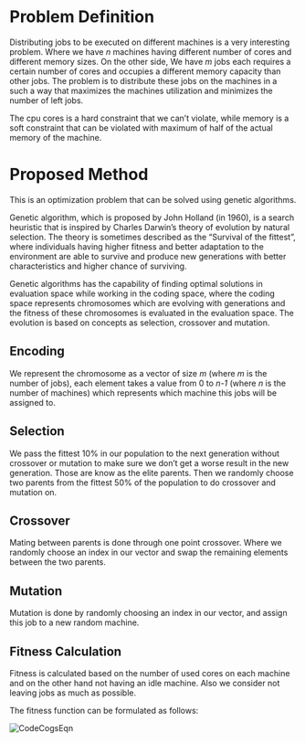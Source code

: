 Problem Definition
==================

Distributing jobs to be executed on different machines is a very
interesting problem. Where we have _n_ machines having different number
of cores and different memory sizes. On the other side, We have _m_ jobs
each requires a certain number of cores and occupies a different memory
capacity than other jobs. The problem is to distribute these jobs on the
machines in a such a way that maximizes the machines utilization and
minimizes the number of left jobs.

The cpu cores is a hard constraint that we can’t violate, while memory
is a soft constraint that can be violated with maximum of half of the
actual memory of the machine.

Proposed Method
===============
This is an optimization problem that can be solved using genetic
algorithms.

Genetic algorithm, which is proposed by John Holland (in 1960), is a
search heuristic that is inspired by Charles Darwin’s theory of
evolution by natural selection. The theory is sometimes described as the
“Survival of the fittest”, where individuals having higher fitness and
better adaptation to the environment are able to survive and produce new
generations with better characteristics and higher chance of surviving.

Genetic algorithms has the capability of finding optimal solutions in
evaluation space while working in the coding space, where the coding
space represents chromosomes which are evolving with generations and the
fitness of these chromosomes is evaluated in the evaluation space. The
evolution is based on concepts as selection, crossover and mutation.

Encoding
--------

We represent the chromosome as a vector of size _m_ (where _m_ is the
number of jobs), each element takes a value from 0 to _n-1_ (where _n_
is the number of machines) which represents which machine this jobs will
be assigned to.

Selection
---------

We pass the fittest 10% in our population to the next generation without
crossover or mutation to make sure we don’t get a worse result in the
new generation. Those are know as the elite parents. Then we randomly
choose two parents from the fittest 50% of the population to do
crossover and mutation on.

Crossover
---------

Mating between parents is done through one point crossover. Where we
randomly choose an index in our vector and swap the remaining elements
between the two parents.

Mutation
--------

Mutation is done by randomly choosing an index in our vector, and assign
this job to a new random machine.

Fitness Calculation
-------------------

Fitness is calculated based on the number of used cores on each machine
and on the other hand not having an idle machine. Also we consider not
leaving jobs as much as possible.

The fitness function can be formulated as follows:

![CodeCogsEqn](https://user-images.githubusercontent.com/32196766/76359005-18d77500-6323-11ea-8f3a-9f0f248e52a6.gif) 
